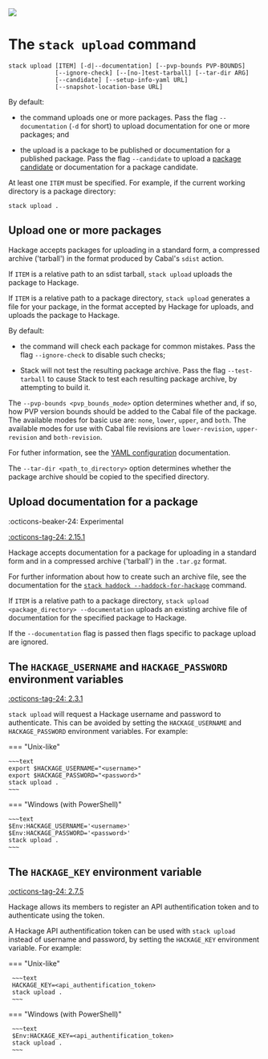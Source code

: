 <div class="hidden-warning"><a href="https://docs.haskellstack.org/"><img src="https://cdn.jsdelivr.net/gh/commercialhaskell/stack/doc/img/hidden-warning.svg"></a></div>

# The `stack upload` command

~~~text
stack upload [ITEM] [-d|--documentation] [--pvp-bounds PVP-BOUNDS]
             [--ignore-check] [--[no-]test-tarball] [--tar-dir ARG]
             [--candidate] [--setup-info-yaml URL]
             [--snapshot-location-base URL]
~~~

By default:

* the command uploads one or more packages. Pass the flag `--documentation`
  (`-d` for short) to upload documentation for one or more packages; and

* the upload is a package to be published or documentation for a published
  package. Pass the flag `--candidate` to upload a
  [package candidate](http://hackage.haskell.org/upload#candidates) or
  documentation for a package candidate.

At least one `ITEM` must be specified. For example, if the current working
directory is a package directory:

~~~text
stack upload .
~~~

## Upload one or more packages

Hackage accepts packages for uploading in a standard form, a compressed archive
('tarball') in the format produced by Cabal's `sdist` action.

If `ITEM` is a relative path to an sdist tarball, `stack upload` uploads the
package to Hackage.

If `ITEM` is a relative path to a package directory, `stack upload` generates a
file for your package, in the format accepted by Hackage for uploads, and
uploads the package to Hackage.

By default:

* the command will check each package for common mistakes. Pass the flag
  `--ignore-check` to disable such checks;

* Stack will not test the resulting package archive. Pass the flag
  `--test-tarball` to cause Stack to test each resulting package archive, by
  attempting to build it.

The `--pvp-bounds <pvp_bounds_mode>` option determines whether and, if so, how
PVP version bounds should be added to the Cabal file of the package. The
available modes for basic use are: `none`, `lower`, `upper`, and `both`. The
available modes for use with Cabal file revisions are `lower-revision`,
`upper-revision` and `both-revision`.

For futher information, see the
[YAML configuration](yaml_configuration.md#pvp-bounds) documentation.

The `--tar-dir <path_to_directory>` option determines whether the package
archive should be copied to the specified directory.

## Upload documentation for a package

:octicons-beaker-24: Experimental

[:octicons-tag-24: 2.15.1](https://github.com/commercialhaskell/stack/releases/tag/v2.15.1)

Hackage accepts documentation for a package for uploading in a standard form and
in a compressed archive ('tarball') in the `.tar.gz` format.

For further information about how to create such an archive file, see the
documentation for the
[`stack haddock --haddock-for-hackage`](build_command.md#-no-haddock-for-haddock-flag)
command.

If `ITEM` is a relative path to a package directory,
`stack upload <package_directory> --documentation` uploads an existing archive
file of documentation for the specified package to Hackage.

If the `--documentation` flag is passed then flags specific to package upload
are ignored.

## The `HACKAGE_USERNAME` and `HACKAGE_PASSWORD` environment variables

[:octicons-tag-24: 2.3.1](https://github.com/commercialhaskell/stack/releases/tag/v2.3.1)

`stack upload` will request a Hackage username and password to authenticate.
This can be avoided by setting the `HACKAGE_USERNAME` and `HACKAGE_PASSWORD`
environment variables. For
example:

=== "Unix-like"

    ~~~text
    export $HACKAGE_USERNAME="<username>"
    export $HACKAGE_PASSWORD="<password>"
    stack upload .
    ~~~

=== "Windows (with PowerShell)"

    ~~~text
    $Env:HACKAGE_USERNAME='<username>'
    $Env:HACKAGE_PASSWORD='<password>'
    stack upload .
    ~~~

## The `HACKAGE_KEY` environment variable

[:octicons-tag-24: 2.7.5](https://github.com/commercialhaskell/stack/releases/tag/v2.7.5)

Hackage allows its members to register an API authentification token and to
authenticate using the token.

A Hackage API authentification token can be used with `stack upload` instead of
username and password, by setting the `HACKAGE_KEY` environment variable. For
example:

=== "Unix-like"

     ~~~text
     HACKAGE_KEY=<api_authentification_token>
     stack upload .
     ~~~

=== "Windows (with PowerShell)"

     ~~~text
     $Env:HACKAGE_KEY=<api_authentification_token>
     stack upload .
     ~~~
